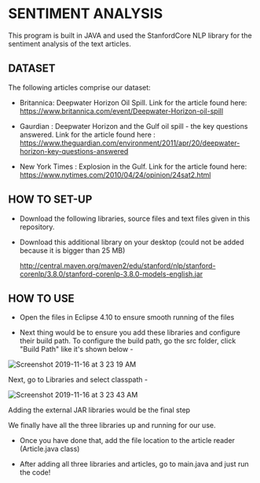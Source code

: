 # SENTIMENT ANALYSIS 

This program is built in JAVA and used the StanfordCore NLP library for the sentiment analysis of the text articles. 

## DATASET 

The following articles comprise our dataset:

- Britannica: Deepwater Horizon Oil Spill. Link for the article found here: https://www.britannica.com/event/Deepwater-Horizon-oil-spill

- Gaurdian : Deepwater Horizon and the Gulf oil spill - the key questions answered. Link for the article found here : https://www.theguardian.com/environment/2011/apr/20/deepwater-horizon-key-questions-answered 

- New York Times : Explosion in the Gulf. Link for the article found here: https://www.nytimes.com/2010/04/24/opinion/24sat2.html


## HOW TO SET-UP

- Download the following libraries, source files and text files given in this repository. 

- Download this additional library on your desktop (could not be added because it is bigger than 25 MB)

    http://central.maven.org/maven2/edu/stanford/nlp/stanford-corenlp/3.8.0/stanford-corenlp-3.8.0-models-english.jar


## HOW TO USE 

- Open the files in Eclipse 4.10 to ensure smooth running of the files

- Next thing would be to ensure you add these libraries and configure their build path. To configure the build path, go the src folder, click "Build Path" like it's shown below - 

![Screenshot 2019-11-16 at 3 23 19 AM](https://user-images.githubusercontent.com/52317352/68990398-97625100-0820-11ea-9a91-838e65daf7a9.png)

Next, go to Libraries and select classpath - 

![Screenshot 2019-11-16 at 3 23 43 AM](https://user-images.githubusercontent.com/52317352/68990402-9af5d800-0820-11ea-8841-5e0fb8d81c32.png)

Adding the external JAR libraries would be the final step

We finally have all the three libraries up and running for our use. 
- Once you have done that, add the file location to the article reader (Article.java class)

- After adding all three libraries and articles, go to main.java and just run the code!



